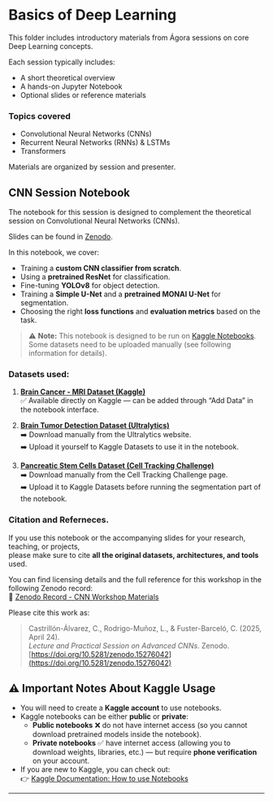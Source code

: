 # Basics of Deep Learning

This folder includes introductory materials from Ágora sessions on core Deep Learning concepts.

Each session typically includes:
- A short theoretical overview
- A hands-on Jupyter Notebook
- Optional slides or reference materials

### Topics covered
- Convolutional Neural Networks (CNNs)
- Recurrent Neural Networks (RNNs) & LSTMs
- Transformers

Materials are organized by session and presenter.

## CNN Session Notebook
The notebook for this session is designed to complement the theoretical session on Convolutional Neural Networks (CNNs).  

Slides can be found in [Zenodo](https://zenodo.org/records/15276042).

In this notebook, we cover:
- Training a **custom CNN classifier from scratch**.
- Using a **pretrained ResNet** for classification.
- Fine-tuning **YOLOv8** for object detection.
- Training a **Simple U-Net** and a **pretrained MONAI U-Net** for segmentation.
- Choosing the right **loss functions** and **evaluation metrics** based on the task.

> ⚠️ **Note:** This notebook is designed to be run on [Kaggle Notebooks](https://www.kaggle.com).  
> Some datasets need to be uploaded manually (see following information for details).

### Datasets used:
1. **[Brain Cancer - MRI Dataset (Kaggle)](https://www.kaggle.com/datasets/orvile/brain-cancer-mri-dataset)**  
   ✅ Available directly on Kaggle — can be added through “Add Data” in the notebook interface.

2. **[Brain Tumor Detection Dataset (Ultralytics)](https://docs.ultralytics.com/datasets/detect/brain-tumor/#sample-images-and-annotations)**  
   ➡️ Download manually from the Ultralytics website.  
   ➡️ Upload it yourself to Kaggle Datasets to use it in the notebook.

3. **[Pancreatic Stem Cells Dataset (Cell Tracking Challenge)](https://celltrackingchallenge.net/2d-datasets/)**  
   ➡️ Download manually from the Cell Tracking Challenge page.  
   ➡️ Upload it to Kaggle Datasets before running the segmentation part of the notebook.

### Citation and Referneces.
If you use this notebook or the accompanying slides for your research, teaching, or projects,  
please make sure to cite **all the original datasets, architectures, and tools** used.

You can find licensing details and the full reference for this workshop in the following Zenodo record:  
🔗 [Zenodo Record - CNN Workshop Materials](https://zenodo.org/records/15276042)

Please cite this work as:
> Castrillón-Álvarez, C., Rodrigo-Muñoz, L., & Fuster-Barceló, C. (2025, April 24).  
> *Lecture and Practical Session on Advanced CNNs*. Zenodo.  
> [https://doi.org/10.5281/zenodo.15276042](https://doi.org/10.5281/zenodo.15276042)

## ⚠️ Important Notes About Kaggle Usage

- You will need to create a **Kaggle account** to use notebooks.
- Kaggle notebooks can be either **public** or **private**:
  - **Public notebooks** ❌ do not have internet access (so you cannot download pretrained models inside the notebook).
  - **Private notebooks** ✅ have internet access (allowing you to download weights, libraries, etc.) — but require **phone verification** on your account.
- If you are new to Kaggle, you can check out:  
  👉 [Kaggle Documentation: How to use Notebooks](https://www.kaggle.com/)


---
